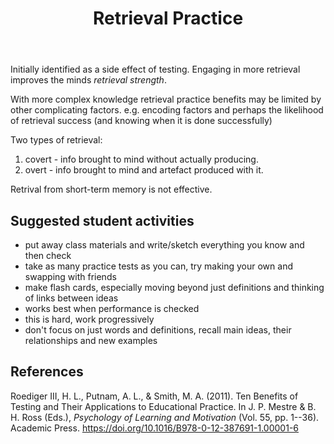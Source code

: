 ﻿---
backlinks:
- title: Spaced practice (aka Distributed Practice)
  url: /sense/Learning/spaced-practice.html
- title: Effective learning strategies
  url: /sense/Learning/effective-learning-strategies.html
title: Retrieval Practice
---
Initially identified as a side effect of testing. Engaging in more retrieval improves the minds _retrieval strength_.

With more complex knowledge retrieval practice benefits may be limited by other complicating factors. e.g. encoding factors and perhaps the likelihood of retrieval success (and knowing when it is done successfully)

Two types of retrieval:

1. covert - info brought to mind without actually producing.
2. overt - info brought to mind and artefact produced with it.

Retrival from short-term memory is not effective.

## Suggested student activities

- put away class materials and write/sketch everything you know and then check
- take as many practice tests as you can, try making your own and swapping with friends
- make flash cards, especially moving beyond just definitions and thinking of links between ideas
- works best when performance is checked
- this is hard, work progressively 
- don't focus on just words and definitions, recall main ideas, their relationships and new examples

## References

Roediger III, H. L., Putnam, A. L., & Smith, M. A. (2011). Ten Benefits of Testing and Their Applications to Educational Practice. In J. P. Mestre & B. H. Ross (Eds.), *Psychology of Learning and Motivation* (Vol. 55, pp. 1--36). Academic Press. <https://doi.org/10.1016/B978-0-12-387691-1.00001-6>